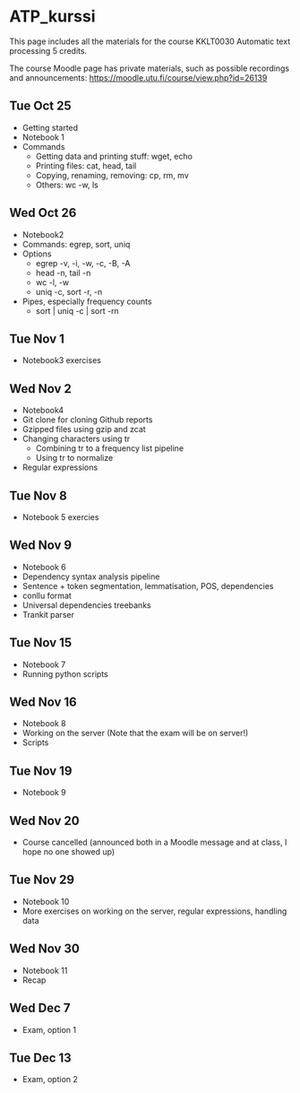 # ATP_kurssi

This page includes all the materials for the course KKLT0030 Automatic text processing 5 credits. 

The course Moodle page has private materials, such as possible recordings and announcements: https://moodle.utu.fi/course/view.php?id=26139

## Tue Oct 25
* Getting started
* Notebook 1
* Commands
  * Getting data and printing stuff: wget, echo
  * Printing files: cat, head, tail
  * Copying, renaming, removing: cp, rm, mv
  * Others: wc -w, ls

## Wed Oct 26
* Notebook2
* Commands: egrep, sort, uniq
* Options
  * egrep -v, -i, -w, -c, -B, -A
  * head -n, tail -n
  * wc -l, -w
  * uniq -c, sort -r, -n
* Pipes, especially frequency counts
  * sort | uniq -c | sort -rn

## Tue Nov 1
* Notebook3 exercises

## Wed Nov 2
* Notebook4
* Git clone for cloning Github reports
* Gzipped files using gzip and zcat
* Changing characters using tr
   * Combining tr to a frequency list pipeline
   * Using tr to normalize
* Regular expressions

## Tue Nov 8
* Notebook 5 exercies

## Wed Nov 9
* Notebook 6
* Dependency syntax analysis pipeline
 * Sentence + token segmentation, lemmatisation, POS, dependencies
 * conllu format
* Universal dependencies treebanks
* Trankit parser

## Tue Nov 15
* Notebook 7
* Running python scripts

## Wed Nov 16
* Notebook 8
* Working on the server (Note that the exam will be on server!)
* Scripts

## Tue Nov 19
* Notebook 9

## Wed Nov 20
* Course cancelled (announced both in a Moodle message and at class, I hope no one showed up)

## Tue Nov 29
* Notebook 10
* More exercises on working on the server, regular expressions, handling data

## Wed Nov 30
* Notebook 11
* Recap

## Wed Dec 7
* Exam, option 1

## Tue Dec 13
* Exam, option 2

